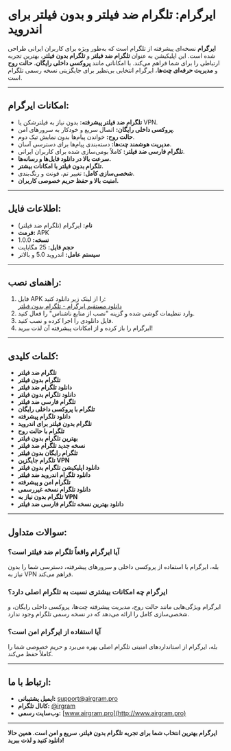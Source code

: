 # ایرگرام: تلگرام ضد فیلتر و بدون فیلتر برای اندروید

**ایرگرام** نسخه‌ای پیشرفته از تلگرام است که به‌طور ویژه برای کاربران ایرانی طراحی شده است. این اپلیکیشن به عنوان **تلگرام ضد فیلتر** و **تلگرام بدون فیلتر**، بهترین تجربه ارتباطی را برای شما فراهم می‌کند. با امکاناتی مانند **پروکسی داخلی رایگان**، **حالت روح** و **مدیریت حرفه‌ای چت‌ها**، ایرگرام انتخابی بی‌نظیر برای جایگزینی نسخه رسمی تلگرام است.

---

## امکانات ایرگرام:
- **تلگرام ضد فیلتر پیشرفته:** بدون نیاز به فیلترشکن یا VPN.
- **پروکسی داخلی رایگان:** اتصال سریع و خودکار به سرورهای امن.
- **حالت روح:** خواندن پیام‌ها بدون نمایش تیک دوم.
- **مدیریت هوشمند چت‌ها:** دسته‌بندی پیام‌ها برای دسترسی آسان.
- **تلگرام فارسی ضد فیلتر:** کاملاً بومی‌سازی شده برای کاربران ایرانی.
- **سرعت بالا در دانلود فایل‌ها و رسانه‌ها.**
- **تلگرام بدون فیلتر با امکانات بیشتر.**
- **شخصی‌سازی کامل:** تغییر تم، فونت و رنگ‌بندی.
- **امنیت بالا و حفظ حریم خصوصی کاربران.**

---

## اطلاعات فایل:
- **نام:** ایرگرام (تلگرام ضد فیلتر)  
- **فرمت:** APK  
- **نسخه:** 1.0.0  
- **حجم فایل:** 25 مگابایت  
- **سیستم عامل:** اندروید 5.0 و بالاتر  

---

## راهنمای نصب:
1. فایل APK را از لینک زیر دانلود کنید:  
   [دانلود مستقیم ایرگرام - تلگرام بدون فیلتر](https://github.com/telegram2025/airgram2025/releases/download/v11.5.3/airgram-11.5.3.apk)  
2. وارد تنظیمات گوشی شده و گزینه "نصب از منابع ناشناس" را فعال کنید.  
3. فایل دانلودی را اجرا کرده و نصب کنید.  
4. ایرگرام را باز کرده و از امکانات پیشرفته آن لذت ببرید!  

---

## کلمات کلیدی:  
- **تلگرام ضد فیلتر**  
- **تلگرام بدون فیلتر**  
- **دانلود تلگرام ضد فیلتر**  
- **دانلود تلگرام بدون فیلتر**  
- **تلگرام فارسی ضد فیلتر**  
- **تلگرام با پروکسی داخلی رایگان**  
- **دانلود تلگرام پیشرفته**  
- **تلگرام بدون فیلتر برای اندروید**  
- **تلگرام با حالت روح**  
- **بهترین تلگرام بدون فیلتر**  
- **نسخه جدید تلگرام ضد فیلتر**  
- **تلگرام رایگان بدون فیلتر**  
- **تلگرام جایگزین VPN**  
- **دانلود اپلیکیشن تلگرام بدون فیلتر**  
- **دانلود تلگرام اندروید ضد فیلتر**  
- **تلگرام امن و پیشرفته**  
- **دانلود تلگرام نسخه غیررسمی**  
- **تلگرام بدون نیاز به VPN**  
- **دانلود بهترین نسخه تلگرام فارسی ضد فیلتر**  

---

## سوالات متداول:
### آیا ایرگرام واقعاً تلگرام ضد فیلتر است؟  
بله، ایرگرام با استفاده از پروکسی داخلی و سرورهای پیشرفته، دسترسی شما را بدون نیاز به VPN فراهم می‌کند.

### ایرگرام چه امکانات بیشتری نسبت به تلگرام اصلی دارد؟  
ایرگرام ویژگی‌هایی مانند حالت روح، مدیریت پیشرفته چت‌ها، پروکسی داخلی رایگان، و شخصی‌سازی کامل را ارائه می‌دهد که در نسخه رسمی تلگرام وجود ندارد.

### آیا استفاده از ایرگرام امن است؟  
بله، ایرگرام از استانداردهای امنیتی تلگرام اصلی بهره می‌برد و حریم خصوصی شما را کاملاً حفظ می‌کند.

---

## ارتباط با ما:
- **ایمیل پشتیبانی:** support@airgram.pro  
- **کانال تلگرام:** [@irgram](https://t.me/air_gram)  
- **وب‌سایت رسمی:** [www.airgram.pro](http://www.airgram.pro)  

---

**ایرگرام بهترین انتخاب شما برای تجربه تلگرام بدون فیلتر، سریع و امن است. همین حالا دانلود کنید و لذت ببرید!**
